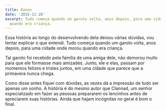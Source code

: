 ```yaml
---
title: Kanon
date: '2015-11-26'
excerpt: Tudo começa quando um garoto volta, anos depois, para uma cidade onde morou
  quando era criança.
---
```




Essa história ao longo do desenvolvendo dela deixou várias dúvidas, vou tentar
explicar o que entendi. Tudo começa quando um garoto volta, anos depois, para
uma cidade onde morou quando era criança.

Tal garoto foi recebido pela família de uma amiga dele, não demorou muito para
que ele formasse mais amizades. Junto, ele e elas, passam por momentos felizes
e tristes juntos, em uma cidade que parece que a primavera nunca chega.

Como disse antes fiquei com dúvidas, as vezes dá a impressão de tudo ser apenas
um sonho. A história é do mesmo autor que Clannad, um senhor especializado em
fazer as pessoas prepararem os lencinhos antes de apreciarem suas histórias.
Ainda que hajam incógnitas no geral é bom o final.
